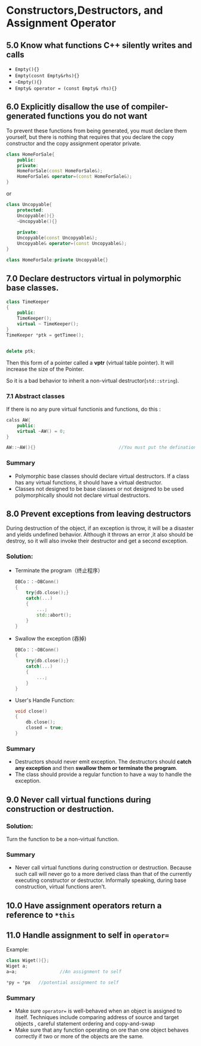 # Constructors,Destructors, and Assignment Operator

## 5.0   Know what functions C++ silently writes and calls

* `Empty(){}`
* `Empty(cosnt Empty&rhs){}`
* `~Empty(){}`
* `Empty& operator = (const Empty& rhs){}`



## 6.0   Explicitly disallow the use of compiler-generated functions you do not want

To prevent these functions from being generated, you must declare them yourself, but there is nothing that requires that you declare the copy constructor and the copy assignment operator private.

```c++
class HomeForSale{
    public:
    private:
    HomeForSale(const HomeForSale&);
    HomeForSale& operator=(const HomeForSale&);
}
```

or

```c++
class Uncopyable{
    protected:
    Uncopyable(){}
    ~Uncopyable(){}
    
    private:
    Uncopyable(const Uncopyable&);
    Uncopyable& operator=(const Uncopyable&);
}

class HomeForSale:private Uncopyable{}

```



## 7.0    Declare destructors virtual in polymorphic base classes.

```c++
class TimeKeeper
{
    public:
    TimeKeeper();
	virtual ~ TimeKeeper();
}
TimeKeeper *ptk = getTimee();


delete ptk;
```

Then this form of a pointer called a **vptr** (virtual table pointer). It will increase the size of the Pointer.

So it  is a bad behavior to inherit a non-virtual destructor(`std::string`).

### 7.1   Abstract classes

If there is no any pure virtual functionis and functions, do this :

```c++
calss AW{
    public:
    virtual ~AW() = 0;
}

AW::~AW(){}                               //You must put the defination of pure virtual destructor
```





### Summary

* Polymorphic base classes should declare virtual destructors. If a class has any virtual functions, it should have a virtual destructor.
* Classes not designed to be base classes or not designed to be used polymorphically should not declare virtual destructors.



## 8.0  Prevent exceptions from leaving destructors

During destruction of the object, if an exception is throw, it will be a disaster and yields undefined behavior. Although it throws an error ,it also should be destroy, so it will also invoke their destructor  and  get a second exception.

### Solution:

* Terminate the program（终止程序）

  ```c++
  DBCo：：~DBConn()
  {
      try{db.close();}
      catch(...)
      {
          ...;
          std::abort();
      }
  }
  ```

* Swallow the exception  (吞掉)

  ```c++
  DBCo：：~DBConn()
  {
      try{db.close();}
      catch(...)
      {
          ...;
      }
  }
  ```

* User's Handle Function:

  ```c++
  void close()
  {
      db.close();
      closed = true;
  }
  ```

### Summary

* Destructors should never emit exception. The destructors should **catch any exception** and then **swallow them or terminate the program**.
* The class should provide a regular function to have a way to handle the exception.



## 9.0   Never call virtual functions during construction or destruction.

### Solution:

Turn the function to be a non-virtual function.

### Summary 

* Never call virtual functions during construction or destruction. Because such call will never go to a more derived class than that of the currently executing constructor or destructor.  Informally speaking, during base construction, virtual functions aren't.

###  

## 10.0    Have assignment operators return a reference to `*this`



## 11.0    Handle assignment  to self  in `operator=`

Example:

```c++
class Wiget(){};
Wiget a;
a=a;                //An assignment to self

*py = *px   //potential assignment to self
```





### Summary

* Make sure `operator=` is well-behaved when an object is assigned to itself. Techniques include comparing address of source and target objects , careful statement ordering and copy-and-swap
* Make sure that any function operating on ore than one object behaves correctly if two or more of the objects are the same.









